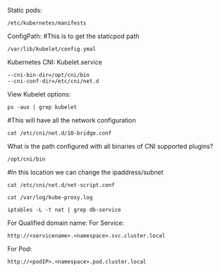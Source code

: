 Static pods: 
```
/etc/kubernetes/manifests
```
ConfigPath: 
#This is to get the staticpod path
```
/var/lib/kubelet/config.ymal
```


Kubernetes CNI:
Kubelet.service
```
--cni-bin-dir=/opt/cni/bin
--cni-conf-dir=/etc/cni/net.d
```
View Kubelet options: 
```
ps -aux | grep kubelet
```

#This will have all the network configuration
```
cat /etc/cni/net.d/10-bridge.conf
```

What is the path configured with all binaries of CNI supported plugins?
```
/opt/cni/bin
```

#In this location we can change the ipaddress/subnet
```
cat /etc/cni/net.d/net-script.conf 
```


```
cat /var/log/kube-proxy.log

iptables -L -t nat | grep db-service
```

For Qualified domain name:
For Service:
```
http://<servicename>.<namespace>.svc.cluster.local
```
For Pod:
```
http://<podIP>.<namespace>.pod.cluster.local
```
